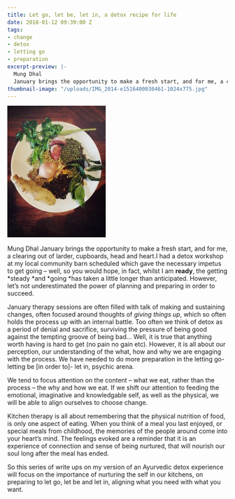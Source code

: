 ```yaml
---
title: Let go, let be, let in, a detox recipe for life
date: 2018-01-12 09:39:00 Z
tags:
- change
- detox
- letting go
- preparation
excerpt-preview: |-
  Mung Dhal
  January brings the opportunity to make a fresh start, and for me, a clearing out of larder, cupboards, head and heart.
thumbnail-image: "/uploads/IMG_2014-e1516400030461-1024x775.jpg"
---
```


![IMG_2014-225x300.jpg](/uploads/IMG_2014-225x300.jpg)

Mung Dhal January brings the opportunity to make a fresh start, and for me, a clearing out of larder, cupboards, head and heart.I had a detox workshop at my local community barn scheduled which gave the necessary impetus to get going – well, so you would hope, in fact, whilst I am **ready**, the getting \*steady \*and \*going \*has taken a little longer than anticipated. However, let’s not underestimated the power of planning and preparing in order to succeed.

January therapy sessions are often filled with talk of making and sustaining changes, often focused around thoughts of *giving things up*, which so often holds the process up with an internal battle. Too often we think of detox as a period of denial and sacrifice, surviving the pressure of being good against the tempting groove of being bad… Well, it is true that anything worth having is hard to get (no pain no gain etc). However, it is all about our perception, our understanding of the what, how and why we are engaging with the process. We have needed to do more preparation in the letting go-letting be \[in order to\]- let in, psychic arena.

We tend to focus attention on the content – what we eat, rather than the process – the why and how we eat. If we shift our attention to feeding the emotional, imaginative and knowledgable self, as well as the physical, we will be able to align ourselves to choose change.

Kitchen therapy is all about remembering that the physical nutrition of food, is only one aspect of eating. When you think of a meal you last enjoyed, or special meals from childhood, the memories of the people around come into your heart’s mind. The feelings evoked are a reminder that it is an experience of connection and sense of being nurtured, that will nourish our soul long after the meal has ended.

So this series of write ups on my version of an Ayurvedic detox experience will focus on the importance of nurturing the self in our kitchens, on preparing to let go, let be and let in, aligning what you need with what you want.